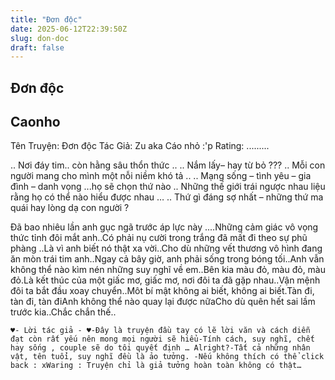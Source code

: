 ```yaml
---
title: "Đơn độc"
date: 2025-06-12T22:39:50Z
slug: don-doc
draft: false
---
```


## Đơn độc

## Caonho

Tên Truyện: Đơn độc
Tác Giả: Zu aka Cáo nhỏ :'p
Rating: .........
 
 
 
 
 
.. Nơi đáy tim.. còn hằng sâu thổn thức ..
.. Nắm lấy– hay từ bỏ ???
.. Mỗi con người mang cho mình một nỗi niềm khó tả ..
.. Mạng sống – tình yêu – gia đình – danh vọng ...họ sẽ chọn thứ nào 
.. Những thế giới trái ngược nhau liệu rằng họ có thể nào hiểu được nhau …
.. Thứ gì đáng sợ nhất – những thứ ma quái hay lòng dạ con người ?
 
 Đã bao nhiêu lần anh gục ngã trước áp lực này ....Những cảm giác vô vọng thức tỉnh đôi mắt anh..Có phải nụ cười trong trắng đã mất đi theo sự phũ phàng ..Là vì anh biết nó thật xa vời..Cho dù những vết thương vô hình đang ăn mòn trái tim anh..Ngay cả bây giờ, anh phải sống trong bóng tối..Anh vẫn không thể nào kìm nén những suy nghĩ về em..Bên kia màu đỏ, màu đỏ, màu đỏ.Là kết thúc của một giấc mơ, giấc mơ, nơi đôi ta đã gặp nhau..Vận mệnh đôi ta bắt đầu xoay chuyển..Môt bí mật không ai biết, không ai biết.Tàn đi, tàn đi, tàn điAnh không thể nào quay lại được nữaCho dù quên hết sai lầm trước kia..Chắc chắn thế..
  ~~~~
 ♥- Lời tác giả - ♥-Đây là truyện đầu tay có lẽ lời văn và cách diễn đạt còn rất yếu nên mong mọi người sẽ hiểu-Tính cách, suy nghĩ, chết hay sống , couple sẽ do tôi quyết định … Alright?-Tất cả những nhân vật, tên tuổi, suy nghĩ đều là ảo tưởng. -Nếu không thích có thể click back : xWaring : Truyện chỉ là giả tưởng hoàn toàn không có thật…